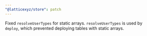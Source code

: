 ```yaml
---
"@latticexyz/store": patch
---
```


Fixed `resolveUserTypes` for static arrays.
`resolveUserTypes` is used by `deploy`, which prevented deploying tables with static arrays.
